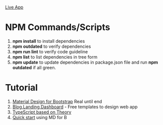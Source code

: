 [Live App](https://ghislain1.github.io/tontine/)



# NPM Commands/Scripts
1. **npm install** to install dependencies
1. **npm outdated** to verify dependencies
1. **npm run lint** to verify code guideline
1. **npm list** to list dependencies in tree form
1. **npm update** to update dependencies in package.json file and run **npm outdated** if all green.

# Tutorial
1. [Material Design for Bootstrap](https://mdbootstrap.com/docs/angular/) Real until end 
1. [Blog,Landing,Dashboard](https://mdbootstrap.com/freebies/) - Free templates to design web app
1. [TypeScript based on Theory](https://mdbootstrap.com/education/angular/typescript-1-fundamentals/)
1. [Quick start](https://mdbootstrap.com/docs/angular/getting-started/quick-start/) using MD for B

